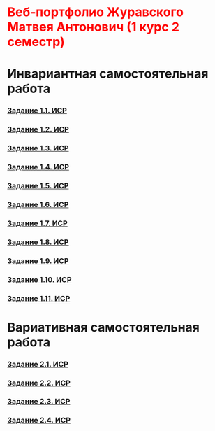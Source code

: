 <!--Автор:Журавский Матвей Антонович-->
<h1 style='color: red'>Веб-портфолио Журавского Матвея Антонович (1 курс 2 семестр)</h1>

<h1>Инвариантная самостоятельная работа</h1>

<h3><a href=''>Задание 1.1. ИСР</a></h3>

<h3><a href=''>Задание 1.2. ИСР</a></h3>

<h3><a href=''>Задание 1.3. ИСР</a></h3>

<h3><a href=''>Задание 1.4. ИСР</a></h3>

<h3><a href=''>Задание 1.5. ИСР</a></h3>

<h3><a href=''>Задание 1.6. ИСР</a></h3>

<h3><a href=''>Задание 1.7. ИСР</a></h3>

<h3><a href=''>Задание 1.8. ИСР</a></h3>

<h3><a href=''>Задание 1.9. ИСР</a></h3>

<h3><a href=''>Задание 1.10. ИСР</a></h3>

<h3><a href=''>Задание 1.11. ИСР</a></h3>

<h1>Вариативная самостоятельная работа</h1>

<h3><a href=''>Задание 2.1. ИСР</a></h3>

<h3><a href=''>Задание 2.2. ИСР</a></h3>

<h3><a href=''>Задание 2.3. ИСР</a></h3>

<h3><a href=''>Задание 2.4. ИСР</a></h3>
